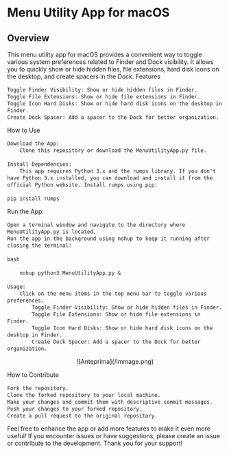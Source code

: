 # Menu Utility App for macOS
## Overview

This menu utility app for macOS provides a convenient way to toggle various system preferences related to Finder and Dock visibility. It allows you to quickly show or hide hidden files, file extensions, hard disk icons on the desktop, and create spacers in the Dock.
Features

    Toggle Finder Visibility: Show or hide hidden files in Finder.
    Toggle File Extensions: Show or hide file extensions in Finder.
    Toggle Icon Hard Disks: Show or hide hard disk icons on the desktop in Finder.
    Create Dock Spacer: Add a spacer to the Dock for better organization.

How to Use

    Download the App:
        Clone this repository or download the MenuUtilityApp.py file.

    Install Dependencies:
        This app requires Python 3.x and the rumps library. If you don't have Python 3.x installed, you can download and install it from the official Python website. Install rumps using pip:

    pip install rumps

Run the App:

    Open a terminal window and navigate to the directory where MenuUtilityApp.py is located.
    Run the app in the background using nohup to keep it running after closing the terminal:

    bash

        nohup python3 MenuUtilityApp.py &

    Usage:
        Click on the menu items in the top menu bar to toggle various preferences.
            Toggle Finder Visibility: Show or hide hidden files in Finder.
            Toggle File Extensions: Show or hide file extensions in Finder.
            Toggle Icon Hard Disks: Show or hide hard disk icons on the desktop in Finder.
            Create Dock Spacer: Add a spacer to the Dock for better organization.
            
<div style="text-align:center">
![Anteprima](/immage.png)
</div>

How to Contribute

    Fork the repository.
    Clone the forked repository to your local machine.
    Make your changes and commit them with descriptive commit messages.
    Push your changes to your forked repository.
    Create a pull request to the original repository.

Feel free to enhance the app or add more features to make it even more useful! If you encounter issues or have suggestions, please create an issue or contribute to the development. Thank you for your support!
